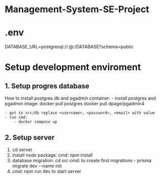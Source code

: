 # Management-System-SE-Project

# .env
DATABASE_URL=postgresql://<USER>:<PASSWORD>@<HOST>:<PORT>/DATABASE?schema=public

# Setup development enviroment

## 1. Setup progres database
How to install postgres db and pgadmin container: 
    - install postgres and pgadmin image:
        docker pull postgres
        docker pull dpage/pgadmin4
    
    - got to src/db replace <username>, <password>, <email> with value
    - run cmd:
        - docker compose up

## 2. Setup server
1. cd server
2. install node package: 
    cmd: npm install
3. database migration:
    cd src
    cmd: 
        to create first migrations
        - prisma migrate dev --name init
4. cmd: npm run dev to start server


